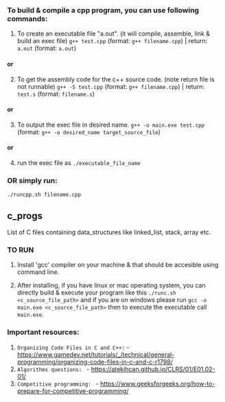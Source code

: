 ### To build & compile a cpp program, you can use following commands:

1. To create an executable file "a.out". (it will compile, assemble, link & build an exec file)
`g++ test.cpp` (format: `g++ filename.cpp`) | return: `a.out` (format: `a.out`)

#### or

2. To get the assembly code for the c++ source code. (note return file is not runnable)
`g++ -S test.cpp` (format: `g++ filename.cpp`) | return: `test.s` (format: `filename.s`)

#### or

3. To output the exec file in desired name.
`g++ -o main.exe test.cpp` (format: `g++ -o desired_name target_source_file`)

#### or




4. run the exec file as
`./executable_file_name`


### OR simply run:

`./runcpp.sh filename.cpp`



## c_progs
List of C files containing data_structures like linked_list, stack, array etc.

### TO RUN
1. Install 'gcc' compiler on your machine & that should be accesible using command line.

2. After installing, if you have linux or mac operating system, you can directly build & execute your program like this `./runc.sh <c_source_file_path>` and if you are on windows please run `gcc -o main.exe <c_source_file_path>` then to execute the executable call `main.exe`.



### Important resources:
1. `Organizing Code Files in C and C++:` - https://www.gamedev.net/tutorials/_/technical/general-programming/organizing-code-files-in-c-and-c-r1798/
2. `Algorithms questions: ` - https://atekihcan.github.io/CLRS/01/E01.02-01/
3. `Competitive programming: ` - https://www.geeksforgeeks.org/how-to-prepare-for-competitive-programming/
